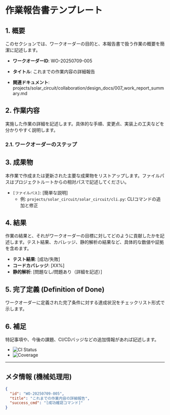 <!-- TEMPLATE_START -->
# 作業報告書テンプレート

## 1. 概要

このセクションでは、ワークオーダーの目的と、本報告書で扱う作業の概要を簡潔に記述します。

- **ワークオーダーID**: WO-20250709-005
- **タイトル**: これまでの作業内容の詳細報告

- **関連ドキュメント**: projects/solar_circuit/collaboration/design_docs/007_work_report_summary.md


## 2. 作業内容

実施した作業の詳細を記述します。具体的な手順、変更点、実装上の工夫などを分かりやすく説明します。



### 2.1. ワークオーダーのステップ



## 3. 成果物

本作業で作成または更新された主要な成果物をリストアップします。ファイルパスはプロジェクトルートからの相対パスで記述してください。

- `[ファイルパス]`: [簡単な説明]
  - 例: `projects/solar_circuit/solar_circuit/cli.py`: CLIコマンドの追加と修正

## 4. 結果

作業の結果と、それがワークオーダーの目標に対してどのように貢献したかを記述します。テスト結果、カバレッジ、静的解析の結果など、具体的な数値や証拠を含めます。

- **テスト結果**: [成功/失敗]
- **コードカバレッジ**: [XX%]
- **静的解析**: [問題なし/問題あり（詳細を記述）]

## 5. 完了定義 (Definition of Done)

ワークオーダーに定義された完了条件に対する達成状況をチェックリスト形式で示します。



## 6. 補足

特記事項や、今後の課題、CI/CDバッジなどの追加情報があれば記述します。

- ![CI Status](https://example.com/ci-badge.svg)
- ![Coverage](https://example.com/coverage-badge.svg)

---

## メタ情報 (機械処理用)

```json
{
  "id": "WO-20250709-005",
  "title": "これまでの作業内容の詳細報告",
  "success_cmd": "[成功確認コマンド]"
}
````

<!-- TEMPLATE_END -->